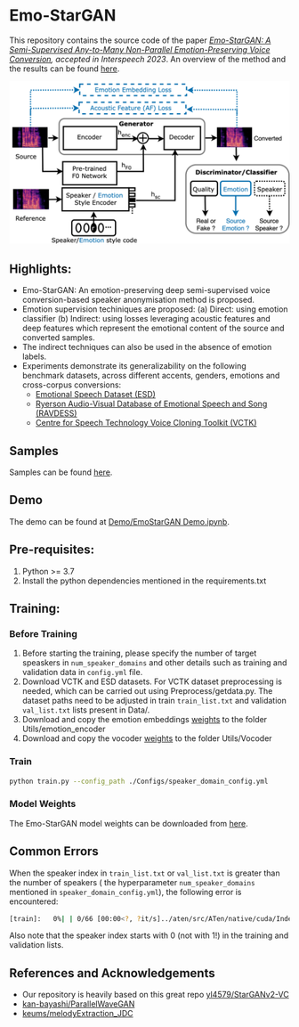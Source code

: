 # Emo-StarGAN 

This repository contains the source code of the paper *[Emo-StarGAN: A Semi-Supervised Any-to-Many Non-Parallel Emotion-Preserving Voice Conversion](https://www.researchgate.net/publication/373161292_Emo-StarGAN_A_Semi-Supervised_Any-to-Many_Non-Parallel_Emotion-Preserving_Voice_Conversion), accepted in Interspeech 2023*. An overview of the method and the results can be found [here](https://github.com/suhitaghosh10/emo-stargan/blob/main/overview.pdf).


![Concept of our method. For details we refer to our paper at .....](emo-stargan.png)

## Highlights:
- Emo-StarGAN: An emotion-preserving deep semi-supervised voice conversion-based speaker anonymisation method is proposed.
- Emotion supervision techiniques are proposed: (a) Direct: using emotion classifier (b) Indirect: using losses leveraging acoustic features and deep features which represent the emotional content of the source and converted samples.
- The indirect techniques can also be used in the absence of emotion labels.
- Experiments demonstrate its generalizability on the following benchmark datasets, across different accents, genders, emotions and cross-corpus conversions:
  - [Emotional Speech Dataset (ESD)](https://hltsingapore.github.io/ESD/)
  - [Ryerson Audio-Visual Database of Emotional Speech and Song (RAVDESS)](https://www.kaggle.com/datasets/uwrfkaggler/ravdess-emotional-speech-audio)
  - [Centre for Speech Technology Voice Cloning Toolkit (VCTK)](https://datashare.ed.ac.uk/handle/10283/2950)

## Samples
Samples can be found [here](https://github.com/suhitaghosh10/emo-stargan/tree/main/Samples).

## Demo
The demo can be found at [Demo/EmoStarGAN Demo.ipynb](https://github.com/suhitaghosh10/emo-stargan/blob/main/Demo/EmoStarGAN%20Demo.ipynb).

## Pre-requisites:
1. Python >= 3.7
2. Install the python dependencies mentioned in the requirements.txt

## Training:

### Before Training
1. Before starting the training, please specify the number of target speaskers in `num_speaker_domains` and other details such as training and validation data in `config.yml` file.
2. Download VCTK and ESD datasets. For VCTK dataset preprocessing is needed, which can be carried out using Preprocess/getdata.py. The dataset paths need to be adjusted in train `train_list.txt` and validation `val_list.txt` lists present in Data/.
3. Download and copy the emotion embeddings [weights](https://drive.google.com/drive/folders/1FEVATENYW6vCiTFeJNoa64piOiV_Joyh?usp=sharing) to the folder Utils/emotion_encoder
4. Download and copy the vocoder [weights](https://drive.google.com/drive/folders/1xcMLR-jkRC5FmTcyp1e8neKT9mbwV9bb?usp=sharing) to the folder Utils/Vocoder

### Train
```bash
python train.py --config_path ./Configs/speaker_domain_config.yml
```

### Model Weights
The Emo-StarGAN model weights can be downloaded from [here](https://drive.google.com/drive/folders/1FKETSKT71L4GjSTexbJG6LcMWr0b1u7r?usp=sharing). 


## Common Errors
When the speaker index in `train_list.txt` or `val_list.txt` is greater than the number of speakers ( the hyperparameter `num_speaker_domains` mentioned in `speaker_domain_config.yml`), the following error is encountered:

```bash
[train]:   0%| | 0/66 [00:00<?, ?it/s]../aten/src/ATen/native/cuda/IndexKernel.cu:92: operator(): block: [0,0,0], thread: [0,0,0] Assertion index >= -sizes[i] && index < sizes[i] && "index out of bounds" failed.
```

Also note that the speaker index starts with 0 (not with 1!) in the training and validation lists.


## References and Acknowledgements
- Our repository is heavily based on this great repo [yl4579/StarGANv2-VC](https://github.com/yl4579/StarGANv2-VC/)
- [kan-bayashi/ParallelWaveGAN](https://github.com/kan-bayashi/ParallelWaveGAN)
- [keums/melodyExtraction_JDC](https://github.com/keums/melodyExtraction_JDC)

